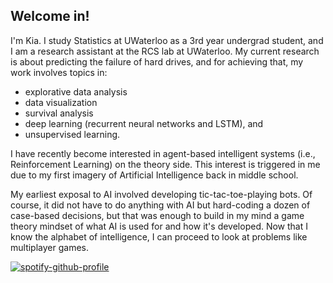 ## Welcome in!

I'm Kia. I study Statistics at UWaterloo as a 3rd year undergrad student, and I am a research assistant at the RCS lab at UWaterloo. My current research is about predicting the failure of hard drives, and for achieving that, my work involves topics in:

- explorative data analysis
- data visualization
- survival analysis
- deep learning (recurrent neural networks and LSTM), and
- unsupervised learning.

I have recently become interested in agent-based intelligent systems (i.e., Reinforcement Learning) on the theory side. This interest is triggered in me due to my first imagery of Artificial Intelligence back in middle school.

My earliest exposal to AI involved developing tic-tac-toe-playing bots. Of course, it did not have to do anything with AI but hard-coding a dozen of case-based decisions, but that was enough to build in my mind a game theory mindset of what AI is used for and how it's developed. Now that I know the alphabet of intelligence, I can proceed to look at problems like multiplayer games.

[![spotify-github-profile](https://spotify-github-profile.vercel.app/api/view?uid=t243urb7mvyceizjc9hnurh1s&cover_image=true&theme=default&show_offline=false&background_color=121212&interchange=false)](https://spotify-github-profile.vercel.app/api/view?uid=t243urb7mvyceizjc9hnurh1s&redirect=true)